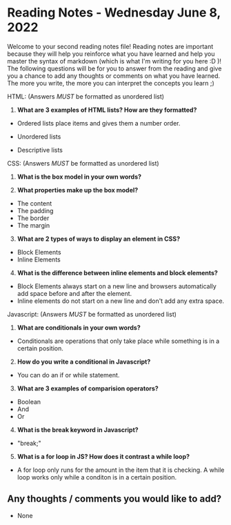 # Reading Notes - Wednesday June 8, 2022

[comment]: # (Ignore the other files please.)
Welcome to your second reading notes file! Reading notes are important because they will help you reinforce what you have learned and help you master the syntax of markdown (which is what I'm writing for you here :D )! The following questions will be for you to answer from the reading and give you a chance to add any thoughts or comments on what you have learned. The more you write, the more you can interpret the concepts you learn ;)


HTML:
(Answers *MUST* be formatted as unordered list)

1. **What are 3 examples of HTML lists? How are they formatted?**

- Ordered lists place items and gives them a number order.

- Unordered lists

- Descriptive lists

CSS:
(Answers *MUST* be formatted as unordered list)

1. **What is the box model in your own words?**

2. **What properties make up the box model?**
- The content
- The padding
- The border
- The margin

3. **What are 2 types of ways to display an element in CSS?**
- Block Elements
- Inline Elements

4. **What is the difference between inline elements and block elements?**
- Block Elements always start on a new line and browsers automatically add space before and after the element.
- Inline elements do not start on a new line and don't add any extra space.


Javascript:
(Answers *MUST* be formatted as unordered list)

1. **What are conditionals in your own words?**
- Conditionals are operations that only take place while something is in a certain position.

2. **How do you write a conditional in Javascript?**
- You can do an if or while statement.

3. **What are 3 examples of comparision operators?**
- Boolean
- And
- Or

4. **What is the break keyword in Javascript?**
- "break;"


5. **What is a for loop in JS? How does it contrast a while loop?**
- A for loop only runs for the amount in the item that it is checking. A while loop works only while a conditon is in a certain position.

## Any thoughts / comments you would like to add?
- None
